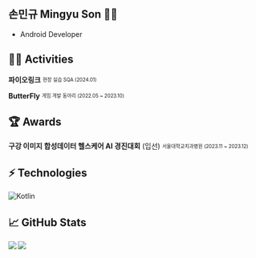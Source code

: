 ## 손민규 Mingyu Son 👨‍💻
- Android Developer

## 🏃‍♂️ Activities

**파이오링크** <sub><sup>현장 실습 SQA (2024.01)</sup></sub>

**ButterFly** <sub><sup>게임 개발 동아리 (2022.05 ~ 2023.10)</sup></sub>

## 🏆 Awards

**구강 이미지 합성데이터 헬스케어 AI 경진대회** (입선) <sub><sup> 서울대학교치과병원 (2023.11 ~ 2023.12) </sup></sub> 

## ⚡️ Technologies

![Kotlin](https://img.shields.io/badge/-Kotlin-430098?style=flat-square&logo=kotlin)

## 📈 GitHub Stats
<a href="https://github.com/anuraghazra/github-readme-stats">
<img align="left" src="https://github-readme-stats.vercel.app/api?username=M1n9yu23&count_private=true&show_icons=true&hide=stars" />
</a>
<a href="https://github.com/anuraghazra/convoychat">
<img align="center" src="https://github-readme-stats.vercel.app/api/top-langs/?username=M1n9yu23" />
</a>
